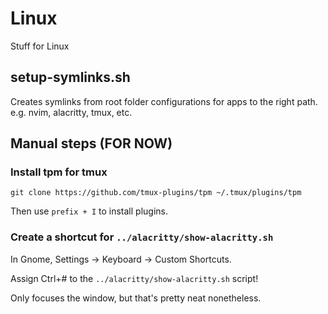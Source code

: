 # Linux

Stuff for Linux

## setup-symlinks.sh

Creates symlinks from root folder configurations for apps to the right path. e.g. nvim, alacritty, tmux, etc.

## Manual steps (FOR NOW)

### Install tpm for tmux

    git clone https://github.com/tmux-plugins/tpm ~/.tmux/plugins/tpm

Then use `prefix + I` to install plugins.

### Create a shortcut for `../alacritty/show-alacritty.sh`

In Gnome, Settings -> Keyboard -> Custom Shortcuts.

Assign Ctrl+# to the `../alacritty/show-alacritty.sh` script!

Only focuses the window, but that's pretty neat nonetheless.
